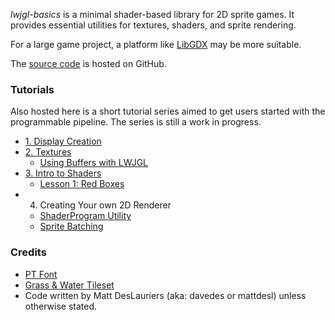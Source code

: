 *lwjgl-basics* is a minimal shader-based library for 2D sprite games. It provides essential utilities for textures, shaders, and sprite rendering.

For a large game project, a platform like [LibGDX](http://libgdx.badlogicgames.com/) may be more suitable.

The [source code](https://github.com/mattdesl/lwjgl-basics) is hosted on GitHub.

### Tutorials

Also hosted here is a short tutorial series aimed to get users started with the programmable pipeline. The series is still a work in progress.

* [1. Display Creation](wiki/Display)
* [2. Textures](wiki/Textures)
  * [Using Buffers with LWJGL](wiki/Java-NIO-Buffers)
* [3. Intro to Shaders](wiki/Shaders)
  * [Lesson 1: Red Boxes](wiki/ShaderLesson1)
* 4. Creating Your own 2D Renderer
  * [ShaderProgram Utility](wiki/ShaderProgram-Utility)
  * [Sprite Batching](wiki/SpriteBatch)

### Credits

* [PT Font](http://www.fontsquirrel.com/fonts/PT-Sans)
* [Grass & Water Tileset](http://opengameart.org/content/grass-and-water-tiles)
* Code written by Matt DesLauriers (aka: davedes or mattdesl) unless otherwise stated.